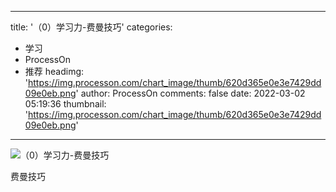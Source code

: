 
---
title: '（0）学习力-费曼技巧'
categories: 
 - 学习
 - ProcessOn
 - 推荐
headimg: 'https://img.processon.com/chart_image/thumb/620d365e0e3e7429dd09e0eb.png'
author: ProcessOn
comments: false
date: 2022-03-02 05:19:36
thumbnail: 'https://img.processon.com/chart_image/thumb/620d365e0e3e7429dd09e0eb.png'
---

<div>   
<img class="thumb" alt="（0）学习力-费曼技巧" src="https://img.processon.com/chart_image/thumb/620d365e0e3e7429dd09e0eb.png" referrerpolicy="no-referrer">
<p>费曼技巧</p>  
</div>
            